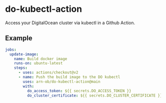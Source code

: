 # do-kubectl-action

Access your DigitalOcean cluster via kubectl in a Github Action.

## Example 

```yaml
jobs:
  update-image:
    name: Build docker image
    runs-on: ubuntu-latest
    steps:
      - uses: actions/checkout@v2
      - name: Push the build image to the DO kubectl
        uses: arn-ob/do-kubectl-action@main
        with:
          do_access_token: ${{ secrets.DO_ACCESS_TOKEN }}
          do_cluster_certificate: ${{ secrets.DO_CLUSTER_CERTIFICATE }}
```
